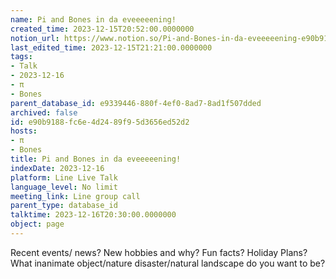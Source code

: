 ```yaml
---
name: Pi and Bones in da eveeeeening!
created_time: 2023-12-15T20:52:00.0000000
notion_url: https://www.notion.so/Pi-and-Bones-in-da-eveeeeening-e90b9188fc6e4d2489f95d3656ed52d2
last_edited_time: 2023-12-15T21:21:00.0000000
tags:
- Talk
- 2023-12-16
- π
- Bones
parent_database_id: e9339446-880f-4ef0-8ad7-8ad1f507dded
archived: false
id: e90b9188-fc6e-4d24-89f9-5d3656ed52d2
hosts:
- π
- Bones
title: Pi and Bones in da eveeeeening!
indexDate: 2023-12-16
platform: Line Live Talk
language_level: No limit
meeting_link: Line group call
parent_type: database_id
talktime: 2023-12-16T20:30:00.0000000
object: page
---
```



Recent events/ news?
New hobbies and why?
Fun facts? 
Holiday Plans?
What inanimate object/nature disaster/natural landscape do you want to be?
























